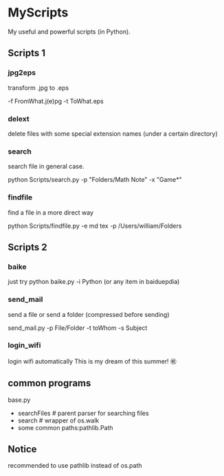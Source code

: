 # MyScripts
My useful and powerful scripts (in Python).

## Scripts 1

### jpg2eps
transform .jpg to .eps

-f FromWhat.j(e)pg -t ToWhat.eps


### delext

delete files with some special extension names (under a certain directory)

### search
search file in general case.

python Scripts/search.py -p "Folders/Math Note" -x "Game*"

### findfile
find a file in a more direct way

python Scripts/findfile.py -e md tex -p /Users/william/Folders

## Scripts 2

### baike
just try python baike.py -i Python (or any item in baiduepdia)

### send_mail
send a file or send a folder (compressed before sending)

send_mail.py -p File/Folder -t toWhom -s Subject

### login_wifi

login wifi automatically
This is my dream of this summer! :congratulations:

## common programs

base.py

- searchFiles # parent parser for searching files
- search # wrapper of os.walk
- some common paths:pathlib.Path

## Notice
recommended to use pathlib instead of os.path
